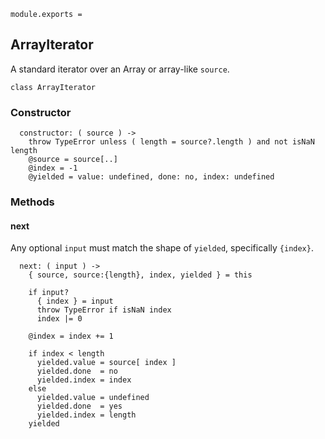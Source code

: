     module.exports =



## ArrayIterator

A standard iterator over an Array or array-like `source`.

    class ArrayIterator


### Constructor

      constructor: ( source ) ->
        throw TypeError unless ( length = source?.length ) and not isNaN length
        @source = source[..]
        @index = -1
        @yielded = value: undefined, done: no, index: undefined


### Methods


#### next

Any optional `input` must match the shape of `yielded`, specifically `{index}`.

      next: ( input ) ->
        { source, source:{length}, index, yielded } = this

        if input?
          { index } = input
          throw TypeError if isNaN index
          index |= 0

        @index = index += 1

        if index < length
          yielded.value = source[ index ]
          yielded.done  = no
          yielded.index = index
        else
          yielded.value = undefined
          yielded.done  = yes
          yielded.index = length
        yielded
